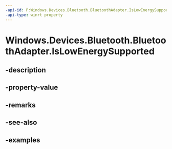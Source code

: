 ```yaml
---
-api-id: P:Windows.Devices.Bluetooth.BluetoothAdapter.IsLowEnergySupported
-api-type: winrt property
---
```


<!-- Property syntax.
public bool IsLowEnergySupported { get; }
-->

# Windows.Devices.Bluetooth.BluetoothAdapter.IsLowEnergySupported

## -description

## -property-value

## -remarks

## -see-also

## -examples


